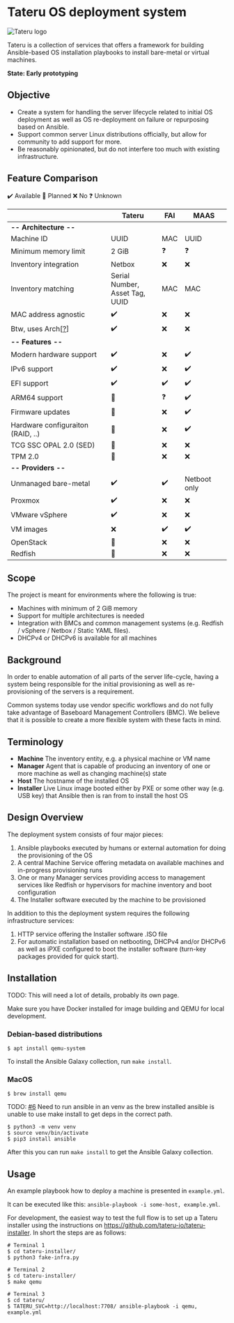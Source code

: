 # Tateru OS deployment system

![Tateru logo](https://tateru.io/tateru-web-small.png)

Tateru is a collection of services that offers a framework for building Ansible-based OS
installation playbooks to install bare-metal or virtual machines.

**State: Early prototyping**

## Objective

 * Create a system for handling the server lifecycle related to initial OS deployment
as well as OS re-deployment on failure or repurposing based on Ansible.
 * Support common server Linux distributions officially, but allow for community to add support for more.
 * Be reasonably opinionated, but do not interfere too much with existing infrastructure.

## Feature Comparison

✔️ Available
📝 Planned
❌ No
❓  Unknown

|                           | Tateru	             | FAI	                | MAAS                |
|---------------------------|---------------------|---------------------|---------------------|
| **-- Architecture --**
| Machine ID                |	UUID	               | MAC	                | UUID
| Minimum memory limit	     | 2 GiB               |	❓                  |	❓
| Inventory integration	    | Netbox              | ❌                 | ❌
| Inventory matching	       | Serial Number,<br>Asset Tag,<br>UUID |	MAC |	MAC
| MAC address agnostic	|✔️|❌|❌
| Btw, uses Arch\[[?](https://www.quora.com/What-is-meant-by-btw-I-use-arch)\]	|✔️|❌|❌
| **-- Features --**
| Modern hardware support	|✔️|❌|✔️
| IPv6 support	|✔️|❌|✔️
| EFI support	|✔️|✔️|✔️
| ARM64 support	|📝|❓|✔️
| Firmware updates |📝|❌|✔️
| Hardware configuraiton (RAID, ..)	|📝|❌|✔️
| TCG SSC OPAL 2.0 (SED)	|📝|❌|❌
| TPM 2.0	|📝|❌|❌
| **-- Providers --** |
| Unmanaged bare-metal	|✔️|✔️| Netboot only
| Proxmox |✔️|❌|❌
| VMware vSphere |✔️|❌|❌
| VM images |❌|✔️|✔️
| OpenStack |📝|❌|❌
| Redfish |📝|❌|❌

## Scope

The project is meant for environments where the following is true:

 * Machines with minimum of 2 GiB memory
 * Support for multiple architectures is needed
 * Integration with BMCs and common management systems (e.g. Redfish / vSphere / Netbox / Static YAML files).
 * DHCPv4 or DHCPv6 is available for all machines

## Background
In order to enable automation of all parts of the server life-cycle, having a system
being responsible for the initial provisioning as well as re-provisioning of the servers is a requirement.

Common systems today use vendor specific workflows and do not fully take advantage of
Baseboard Management Controllers (BMC). We believe that it is possible to create a more flexible system with these facts in mind.

## Terminology

* **Machine** The inventory entity, e.g. a physical machine or VM name
* **Manager** Agent that is capable of producing an inventory of one or more machine as well as changing machine(s) state
* **Host** The hostname of the installed OS
* **Installer** Live Linux image booted either by PXE or some other way (e.g. USB key) that Ansible then 
is ran from to install the host OS

## Design Overview

The deployment system consists of four major pieces:
 1. Ansible playbooks executed by humans or external automation for doing the provisioning of the OS
 2. A central Machine Service offering metadata on available machines and in-progress provisioning runs
 3. One or many Manager services providing access to management services like Redfish or hypervisors for machine inventory and boot configuration
 4. The Installer software executed by the machine to be provisioned

In addition to this the deployment system requires the following infrastructure services:
 1. HTTP service offering the Installer software .ISO file
 2. For automatic installation based on netbooting, DHCPv4 and/or DHCPv6 as well as iPXE configured to boot the
 installer software (turn-key packages provided for quick start).

## Installation
TODO: This will need a lot of details, probably its own page.

Make sure you have Docker installed for image building and QEMU for local development.

### Debian-based distributions
```
$ apt install qemu-system
```
To install the Ansible Galaxy collection, run `make install`.


### MacOS
```
$ brew install qemu
```
TODO: [#6](https://github.com/tateru/tateru/issues/6) Need to run ansible in an venv as the brew installed ansible is unable to use make install to get deps in the correct path.
```
$ python3 -m venv venv
$ source venv/bin/activate
$ pip3 install ansible
```
After this you can run `make install` to get the Ansible Galaxy collection.


## Usage

An example playbook how to deploy a machine is presented in `example.yml`.

It can be executed like this: `ansible-playbook -i some-host, example.yml`.

For development, the easiest way to test the full flow is to set up
a Tateru installer using the instructions on https://github.com/tateru-io/tateru-installer.
In short the steps are as follows:

```
# Terminal 1
$ cd tateru-installer/
$ python3 fake-infra.py

# Terminal 2
$ cd tateru-installer/
$ make qemu

# Terminal 3
$ cd tateru/
$ TATERU_SVC=http://localhost:7708/ ansible-playbook -i qemu, example.yml
```
